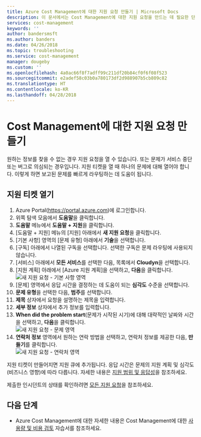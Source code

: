 ```yaml
---
title: Azure Cost Management에 대한 지원 요청 만들기 | Microsoft Docs
description: 이 문서에서는 Cost Management에 대한 지원 요청을 만드는 데 필요한 단계를 안내합니다.
services: cost-management
keywords: ''
author: bandersmsft
ms.author: banders
ms.date: 04/26/2018
ms.topic: troubleshooting
ms.service: cost-management
manager: dougeby
ms.custom: ''
ms.openlocfilehash: 4a0ac66f8f7adff99c211df20b84cf0f6f08f523
ms.sourcegitcommit: e2adef58c03b0a780173df2d988907b5cb809c82
ms.translationtype: HT
ms.contentlocale: ko-KR
ms.lasthandoff: 04/28/2018
---
```

# <a name="create-a-support-request-for-cost-management"></a>Cost Management에 대한 지원 요청 만들기

원하는 정보를 찾을 수 없는 경우 지원 요청을 열 수 있습니다. 또는 문제가 서비스 중단 또는 버그로 의심되는 경우입니다. 지원 티켓을 열 때 하나의 문제에 대해 열어야 합니다. 이렇게 하면 보고된 문제를 빠르게 라우팅하는 데 도움이 됩니다.

## <a name="open-a-support-ticket"></a>지원 티켓 열기

1. Azure Portal(https://portal.azure.com)에 로그인합니다.
2. 위쪽 탐색 모음에서 **도움말**을 클릭합니다.
3. **도움말** 메뉴에서 **도움말 + 지원**을 클릭합니다.
4. [도움말 + 지원] 메뉴의 [지원] 아래에서 **새 지원 요청**을 클릭합니다.
5. [기본 사항] 영역의 [문제 유형] 아래에서 **기술**을 선택합니다.
6. [구독] 아래에서 나열된 구독을 선택합니다. 선택한 구독은 문제 라우팅에 사용되지 않습니다.
7. [서비스] 아래에서 **모든 서비스**를 선택한 다음, 목록에서 **Cloudyn**을 선택합니다.
8. [지원 계획] 아래에서 [Azure 지원 계획]을 선택하고, **다음**을 클릭합니다.  
    ![새 지원 요청 - 기본 사항 영역](./media/support-request-cost-management/support-request01.png)
9. [문제] 영역에서 응답 시간을 결정하는 데 도움이 되는 **심각도** 수준을 선택합니다.
10. **문제 유형**을 선택한 다음, **범주**를 선택합니다.
11. **제목** 상자에서 요청을 설명하는 제목을 입력합니다.
12. **세부 정보** 상자에서 추가 정보를 입력합니다.
13. **When did the problem start**(문제가 시작된 시기)에 대해 대략적인 날짜와 시간을 선택하고, **다음**을 클릭합니다.  
    ![새 지원 요청 - 문제 영역](./media/support-request-cost-management/support-request02.png)
14. **연락처 정보** 영역에서 원하는 연락 방법을 선택하고, 연락처 정보를 제공한 다음, **만들기**를 클릭합니다.  
    ![새 지원 요청 - 연락처 영역](./media/support-request-cost-management/support-request03.png)

지원 티켓이 만들어지면 지원 큐에 추가됩니다. 응답 시간은 문제의 지원 계획 및 심각도(비즈니스 영향)에 따라 다릅니다. 자세한 내용은 [지원 범위 및 응답성](https://azure.microsoft.com/support/plans/response/)을 참조하세요.

제출한 인시던트의 상태를 확인하려면 [모든 지원 요청](../azure-supportability/how-to-create-azure-support-request.md#all-support-requests)을 참조하세요.


## <a name="next-steps"></a>다음 단계

- Azure Cost Management에 대한 자세한 내용은 Cost Management에 대한 [사용량 및 비용 검토](tutorial-review-usage.md) 자습서를 참조하세요.
